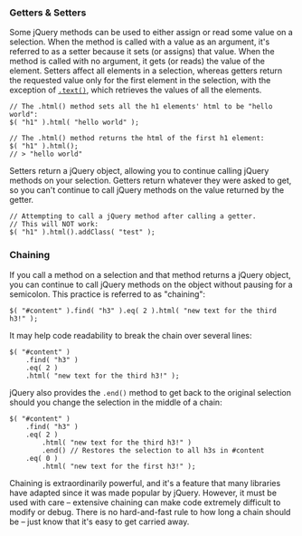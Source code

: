 <script>{
	"title": "Working with Selections",
	"level": "beginner"
}</script>

### Getters & Setters

Some jQuery methods can be used to either assign or read some value on a selection. When the method is called with a value as an argument, it's referred to as a setter because it sets (or assigns) that value. When the method is called with no argument, it gets (or reads) the value of the element. Setters affect all elements in a selection, whereas getters return the requested value only for the first element in the selection, with the exception of [`.text()`](http://api.jquery.com/text/), which retrieves the values of all the elements.

```
// The .html() method sets all the h1 elements' html to be "hello world":
$( "h1" ).html( "hello world" );
```

```
// The .html() method returns the html of the first h1 element:
$( "h1" ).html();
// > "hello world"

```

Setters return a jQuery object, allowing you to continue calling jQuery methods on your selection. Getters return whatever they were asked to get, so you can't continue to call jQuery methods on the value returned by the getter.

```
// Attempting to call a jQuery method after calling a getter.
// This will NOT work:
$( "h1" ).html().addClass( "test" );
```

### Chaining

If you call a method on a selection and that method returns a jQuery object, you can continue to call jQuery methods on the object without pausing for a semicolon. This practice is referred to as "chaining":

```
$( "#content" ).find( "h3" ).eq( 2 ).html( "new text for the third h3!" );
```

It may help code readability to break the chain over several lines:

```
$( "#content" )
	.find( "h3" )
	.eq( 2 )
	.html( "new text for the third h3!" );
```

jQuery also provides the `.end()` method to get back to the original selection should you change the selection in the middle of a chain:

```
$( "#content" )
	.find( "h3" )
	.eq( 2 )
		.html( "new text for the third h3!" )
		.end() // Restores the selection to all h3s in #content
	.eq( 0 )
		.html( "new text for the first h3!" );
```

Chaining is extraordinarily powerful, and it's a feature that many libraries have adapted since it was made popular by jQuery. However, it must be used with care – extensive chaining can make code extremely difficult to modify or debug. There is no hard-and-fast rule to how long a chain should be – just know that it's easy to get carried away.
